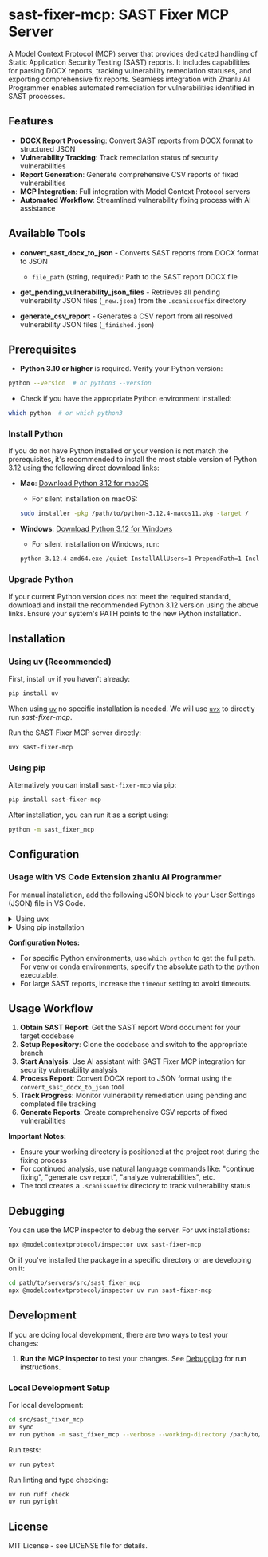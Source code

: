 # sast-fixer-mcp: SAST Fixer MCP Server

A Model Context Protocol (MCP) server that provides dedicated handling of Static Application Security Testing (SAST) reports. It includes capabilities for parsing DOCX reports, tracking vulnerability remediation statuses, and exporting comprehensive fix reports. Seamless integration with Zhanlu AI Programmer enables automated remediation for vulnerabilities identified in SAST processes.


## Features

- **DOCX Report Processing**: Convert SAST reports from DOCX format to structured JSON
- **Vulnerability Tracking**: Track remediation status of security vulnerabilities  
- **Report Generation**: Generate comprehensive CSV reports of fixed vulnerabilities
- **MCP Integration**: Full integration with Model Context Protocol servers
- **Automated Workflow**: Streamlined vulnerability fixing process with AI assistance

## Available Tools

- **convert_sast_docx_to_json** - Converts SAST reports from DOCX format to JSON
  - `file_path` (string, required): Path to the SAST report DOCX file

- **get_pending_vulnerability_json_files** - Retrieves all pending vulnerability JSON files (`_new.json`) from the `.scanissuefix` directory

- **generate_csv_report** - Generates a CSV report from all resolved vulnerability JSON files (`_finished.json`)


## Prerequisites

* **Python 3.10 or higher** is required. Verify your Python version:

```bash
python --version  # or python3 --version
```

* Check if you have the appropriate Python environment installed:

```bash
which python  # or which python3
```


### Install Python

If you do not have Python installed or your version is not match the prerequisites, it's recommended to install the most stable version of Python 3.12 using the following direct download links:

* **Mac**: [Download Python 3.12 for macOS](https://mirrors.aliyun.com/python-release/macos/python-3.12.10-macos11.pkg)

  * For silent installation on macOS:

  ```bash
  sudo installer -pkg /path/to/python-3.12.4-macos11.pkg -target /
  ```

* **Windows**: [Download Python 3.12 for Windows](https://mirrors.aliyun.com/python-release/windows/python-3.12.9-amd64.exe)

  * For silent installation on Windows, run:

  ```bash
  python-3.12.4-amd64.exe /quiet InstallAllUsers=1 PrependPath=1 Include_test=0
  ```

### Upgrade Python

If your current Python version does not meet the required standard, download and install the recommended Python 3.12 version using the above links. Ensure your system's PATH points to the new Python installation.


## Installation

### Using uv (Recommended)

First, install `uv` if you haven't already:

```bash
pip install uv
```

When using [`uv`](https://docs.astral.sh/uv/) no specific installation is needed. We will use [`uvx`](https://docs.astral.sh/uv/guides/tools/) to directly run *sast-fixer-mcp*.

Run the SAST Fixer MCP server directly:

```bash
uvx sast-fixer-mcp
```


### Using pip

Alternatively you can install `sast-fixer-mcp` via pip:

```bash
pip install sast-fixer-mcp
```

After installation, you can run it as a script using:

```bash
python -m sast_fixer_mcp
```


## Configuration

### Usage with VS Code Extension zhanlu AI Programmer

For manual installation, add the following JSON block to your User Settings (JSON) file in VS Code.

<details>
<summary>Using uvx</summary>

```json
{
  "mcpServers": {
    "sast-fixer-mcp": {
      "command": "uvx",
      "args": ["sast-fixer-mcp"]
    }
  }
}
```
</details>

<details>
<summary>Using pip installation</summary>

```json
{
  "mcpServers": {
    "sast-fixer-mcp": {
      "command": "python",
      "args": ["-m", "sast_fixer_mcp"]
    }
  }
}
```
</details>

**Configuration Notes:**
- For specific Python environments, use `which python` to get the full path. For venv or conda environments, specify the absolute path to the python executable.
- For large SAST reports, increase the `timeout` setting to avoid timeouts.

## Usage Workflow

1. **Obtain SAST Report**: Get the SAST report Word document for your target codebase
2. **Setup Repository**: Clone the codebase and switch to the appropriate branch  
3. **Start Analysis**: Use AI assistant with SAST Fixer MCP integration for security vulnerability analysis
4. **Process Report**: Convert DOCX report to JSON format using the `convert_sast_docx_to_json` tool
5. **Track Progress**: Monitor vulnerability remediation using pending and completed file tracking
6. **Generate Reports**: Create comprehensive CSV reports of fixed vulnerabilities

**Important Notes:**
- Ensure your working directory is positioned at the project root during the fixing process
- For continued analysis, use natural language commands like: "continue fixing", "generate csv report", "analyze vulnerabilities", etc.
- The tool creates a `.scanissuefix` directory to track vulnerability status

## Debugging

You can use the MCP inspector to debug the server. For uvx installations:

```bash
npx @modelcontextprotocol/inspector uvx sast-fixer-mcp
```

Or if you've installed the package in a specific directory or are developing on it:

```bash
cd path/to/servers/src/sast_fixer_mcp
npx @modelcontextprotocol/inspector uv run sast-fixer-mcp
```


## Development

If you are doing local development, there are two ways to test your changes:

1. **Run the MCP inspector** to test your changes. See [Debugging](#debugging) for run instructions.



### Local Development Setup

For local development:

```bash
cd src/sast_fixer_mcp
uv sync
uv run python -m sast_fixer_mcp --verbose --working-directory /path/to/test/project
```

Run tests:

```bash
uv run pytest
```

Run linting and type checking:

```bash
uv run ruff check
uv run pyright
```

## License

MIT License - see LICENSE file for details.